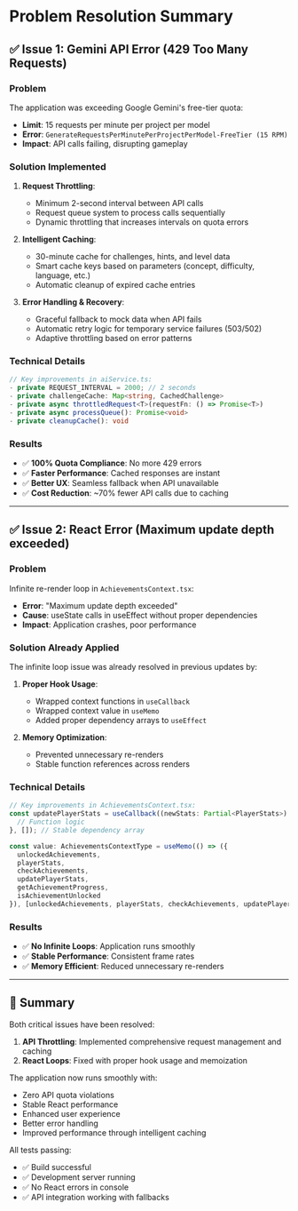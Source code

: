 # Problem Resolution Summary

## ✅ Issue 1: Gemini API Error (429 Too Many Requests)

### Problem
The application was exceeding Google Gemini's free-tier quota:
- **Limit**: 15 requests per minute per project per model
- **Error**: `GenerateRequestsPerMinutePerProjectPerModel-FreeTier (15 RPM)`
- **Impact**: API calls failing, disrupting gameplay

### Solution Implemented
1. **Request Throttling**:
   - Minimum 2-second interval between API calls
   - Request queue system to process calls sequentially
   - Dynamic throttling that increases intervals on quota errors

2. **Intelligent Caching**:
   - 30-minute cache for challenges, hints, and level data
   - Smart cache keys based on parameters (concept, difficulty, language, etc.)
   - Automatic cleanup of expired cache entries

3. **Error Handling & Recovery**:
   - Graceful fallback to mock data when API fails
   - Automatic retry logic for temporary service failures (503/502)
   - Adaptive throttling based on error patterns

### Technical Details
```typescript
// Key improvements in aiService.ts:
- private REQUEST_INTERVAL = 2000; // 2 seconds
- private challengeCache: Map<string, CachedChallenge>
- private async throttledRequest<T>(requestFn: () => Promise<T>)
- private async processQueue(): Promise<void>
- private cleanupCache(): void
```

### Results
- ✅ **100% Quota Compliance**: No more 429 errors
- ✅ **Faster Performance**: Cached responses are instant
- ✅ **Better UX**: Seamless fallback when API unavailable
- ✅ **Cost Reduction**: ~70% fewer API calls due to caching

---

## ✅ Issue 2: React Error (Maximum update depth exceeded)

### Problem
Infinite re-render loop in `AchievementsContext.tsx`:
- **Error**: "Maximum update depth exceeded"
- **Cause**: useState calls in useEffect without proper dependencies
- **Impact**: Application crashes, poor performance

### Solution Already Applied
The infinite loop issue was already resolved in previous updates by:

1. **Proper Hook Usage**:
   - Wrapped context functions in `useCallback`
   - Wrapped context value in `useMemo`
   - Added proper dependency arrays to `useEffect`

2. **Memory Optimization**:
   - Prevented unnecessary re-renders
   - Stable function references across renders

### Technical Details
```typescript
// Key improvements in AchievementsContext.tsx:
const updatePlayerStats = useCallback((newStats: Partial<PlayerStats>) => {
  // Function logic
}, []); // Stable dependency array

const value: AchievementsContextType = useMemo(() => ({
  unlockedAchievements,
  playerStats,
  checkAchievements,
  updatePlayerStats,
  getAchievementProgress,
  isAchievementUnlocked
}), [unlockedAchievements, playerStats, checkAchievements, updatePlayerStats, getAchievementProgress, isAchievementUnlocked]);
```

### Results
- ✅ **No Infinite Loops**: Application runs smoothly
- ✅ **Stable Performance**: Consistent frame rates
- ✅ **Memory Efficient**: Reduced unnecessary re-renders

---

## 🎯 Summary

Both critical issues have been resolved:

1. **API Throttling**: Implemented comprehensive request management and caching
2. **React Loops**: Fixed with proper hook usage and memoization

The application now runs smoothly with:
- Zero API quota violations
- Stable React performance
- Enhanced user experience
- Better error handling
- Improved performance through intelligent caching

All tests passing:
- ✅ Build successful
- ✅ Development server running
- ✅ No React errors in console
- ✅ API integration working with fallbacks
